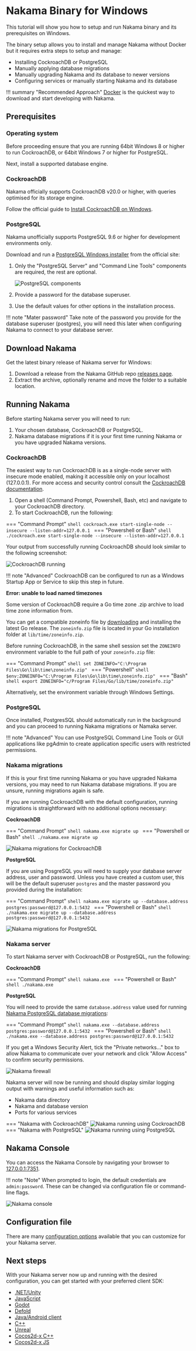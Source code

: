 # Nakama Binary for Windows

This tutorial will show you how to setup and run Nakama binary and its prerequisites on Windows.

The binary setup allows you to install and manage Nakama without Docker but it requires extra steps to setup and manage:

* Installing CockroachDB or PostgreSQL
* Manually applying database migrations
* Manually upgrading Nakama and its database to newer versions
*	Configuring services or manually starting Nakama and its database

!!! summary "Recommended Approach"
	[Docker](install-docker-quickstart.md) is the quickest way to download and start developing with Nakama.

## Prerequisites

### Operating system

Before proceeding ensure that you are running 64bit Windows 8 or higher to run CockroachDB, or 64bit Windows 7 or higher for PostgreSQL.

Next, install a supported database engine.

### CockroachDB

Nakama officially supports CockroachDB v20.0 or higher, with queries optimised for its storage engine.

Follow the official guide to [Install CockroachDB on Windows](https://www.cockroachlabs.com/docs/stable/install-cockroachdb.html).

### PostgreSQL

Nakama unofficially supports PostgreSQL 9.6 or higher for development environments only.

Download and run a [PostgreSQL Windows installer](https://www.postgresql.org/download/windows/) from the official site:

1. Only the "PostgreSQL Server" and "Command Line Tools" components are required, the rest are optional.

	![PostgreSQL components](images/install/windows/database-install-postgresql-components.png)

3. Provide a password for the database superuser.
2. Use the default values for other options in the installation process.

!!! note "Mater password"
	Take note of the password you provide for the database superuser (postgres), you will need this later when configuring Nakama to connect to your database server.

## Download Nakama

Get the latest binary release of Nakama server for Windows:

1. Download a release from the Nakama GitHub repo [releases page](https://github.com/heroiclabs/nakama/releases).
2. Extract the archive, optionally rename and move the folder to a suitable location.

## Running Nakama

Before starting Nakama server you will need to run:

1. Your chosen database, CockroachDB or PostgreSQL.
2. Nakama database migrations if it is your first time running Nakama or you have upgraded Nakama versions.

### CockroachDB

The easiest way to run CockroachDB is as a single-node server with insecure mode enabled, making it accessible only on your localhost (127.0.0.1). For more access and security control consult the [CockroachDB documentation](https://www.cockroachlabs.com/docs/v20.2/secure-a-cluster.html).

1. Open a shell (Command Prompt, Powershell, Bash, etc) and navigate to your CockroachDB directory.
2. To start CockroachDB, run the following:

=== "Command Prompt"
	```shell
	cockroach.exe start-single-node --insecure --listen-addr=127.0.0.1
	```
=== "Powershell or Bash"
	```shell
	./cockroach.exe start-single-node --insecure --listen-addr=127.0.0.1
	```

Your output from successfully running CockroachDB should look similar to the following screenshot:

![CockroachDB running](images/install/windows/database-run-cockroachdb.png)

!!! note "Advanced"
	CockroachDB can be configured to run as a Windows Startup App or Service to skip this step in future.

**Error: unable to load named timezones**

Some version of CockroachDB require a Go time zone .zip archive to load time zone information from.

You can get a compatible zoneinfo file by [downloading](https://golang.org/dl/) and installing the latest Go release. The `zoneinfo.zip` file is located in your Go installation folder at `lib/time/zoneinfo.zip`.

Before running CockroachDB, in the same shell session set the `ZONEINFO` environment variable to the full path of your `zoneinfo.zip` file:

=== "Command Prompt"
	```shell
	set ZONEINFO="C:\Program Files\Go\lib\time\zoneinfo.zip"
	```
=== "Powershell"
	```shell
	$env:ZONEINFO="C:\Program Files\Go\lib\time\zoneinfo.zip"
	```
=== "Bash"
	```shell
	export ZONEINFO="c/Program Files/Go/lib/time/zoneinfo.zip"
	```

Alternatively, set the environment variable through Windows Settings.

### PostgreSQL

Once installed, PostgresSQL should automatically run in the background and you can proceed to running Nakama migrations or Namaka server.

!!! note "Advanced"
	You can use PostgreSQL Command Line Tools or GUI applications like pgAdmin to create application specific users with restricted permissions.

### Nakama migrations

If this is your first time running Nakama or you have upgraded Nakama versions, you may need to run Nakama database migrations. If you are unsure, running migrations again is safe.

If you are running CockroachDB with the default configuration, running migrations is straightforward with no additional options necessary:

**CockroachDB**

=== "Command Prompt"
	```shell
	nakama.exe migrate up
	```
=== "Powershell or Bash"
	```shell
	./nakama.exe migrate up
	```

![Nakama migrations for CockroachDB](images/install/windows/nakama-migrate-cockroachdb.png)

**PostgreSQL**

If you are using PosgreSQL you will need to supply your database server address, user and password. Unless you have created a custom user, this will be the default superuser `postgres` and the master password you provided during the installation:

=== "Command Prompt"
	```shell
	nakama.exe migrate up --database.address postgres:password@127.0.0.1:5432
	```
=== "Powershell or Bash"
	```shell
	./nakama.exe migrate up --database.address postgres:password@127.0.0.1:5432
	```

![Nakama migrations for PostgreSQL](images/install/windows/nakama-migrate-postgresql.png)

### Nakama server

To start Nakama server with CockroachDB or PostgreSQL, run the following:

**CockroachDB**

=== "Command Prompt"
	```shell
	nakama.exe
	```
=== "Powershell or Bash"
	```shell
	./nakama.exe
	```

**PostgreSQL**

You will need to provide the same `database.address` value used for running [Nakama PostgreSQL database migrations](#nakama-migrations):

=== "Command Prompt"
	```shell
	nakama.exe --database.address postgres:password@127.0.0.1:5432
	```
=== "Powershell or Bash"
	```shell
	./nakama.exe --database.address postgres:password@127.0.0.1:5432
	```

If you get a Windows Security Alert, tick the "Private networks..." box to allow Nakama to communicate over your network and click "Allow Access" to confirm security permissions.

![Nakama firewall](images/install/windows/nakama-firewall.png)

Nakama server will now be running and should display similar logging output with warnings and useful information such as:

* Nakama data directory
* Nakama and database version
* Ports for various services

=== "Nakama with CockroachDB"
	![Nakama running using CockroachDB](images/install/windows/nakama-run-cockroachdb.png)
=== "Nakama with PostgreSQL"
	![Nakama running using PostgreSQL](images/install/windows/nakama-run-postgresql.png)

## Nakama Console

You can access the Nakama Console by navigating your browser to [127.0.0.1:7351](http://127.0.0.1:7351).

!!! note "Note"
	When prompted to login, the default credentials are `admin:password`. These can be changed via configuration file or command-line flags.

![Nakama console](images/install/windows/nakama-console.png)

## Configuration file

There are many [configuration options](install-configuration.md) available that you can customize for your Nakama server.

## Next steps

With your Nakama server now up and running with the desired configuration, you can get started with your preferred client SDK:

* [.NET/Unity](unity-client-guide.md)
* [JavaScript](javascript-client-guide.md)
* [Godot](godot-client-guide.md)
* [Defold](defold-client-guide.md)
* [Java/Android client](android-java-client-guide.md)
* [C++](cpp-client-guide.md)
* [Unreal](unreal-client-guide.md)
* [Cocos2d-x C++](cocos2d-x-client-guide.md)
* [Cocos2d-x JS](cocos2d-x-js-client-guide.md)
